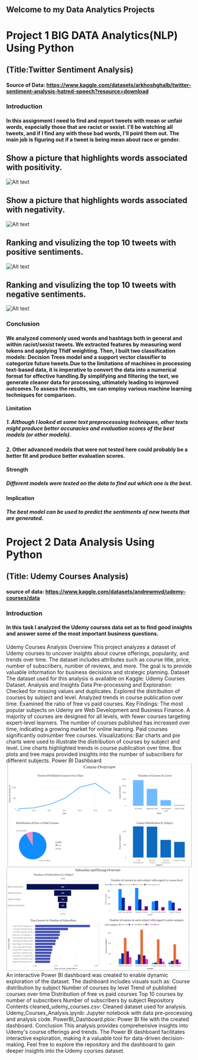 ## Welcome to my Data Analytics Projects
# Project 1  BIG DATA Analytics(NLP) Using Python
## (Title:Twitter Sentiment Analysis)
 #### Source of Data: https://www.kaggle.com/datasets/arkhoshghalb/twitter-sentiment-analysis-hatred-speech?resource=download
### Introduction

#### In this assignment I need to find and report tweets with mean or unfair words, especially those that are racist or sexist. I'll be watching all tweets, and if I find any with these bad words, I'll point them out. The main job is figuring out if a tweet is being mean about race or gender.
## Show a picture that highlights words associated with positivity.
![Alt text](https://github.com/Almagboul/Project/blob/main/Poitivity.png)
## Show a picture that highlights words associated with negativity.
![Alt text](https://github.com/Almagboul/Project/blob/main/ngetivity.png)
## Ranking and visulizing the top 10 tweets with positive sentiments.
![Alt text](https://github.com/Almagboul/Project/blob/main/posi.png)
## Ranking and visulizing the top 10 tweets with negative sentiments.
![Alt text](https://github.com/Almagboul/Project/blob/main/neg.png)
  

### Conclusion
#### We analyzed commonly used words and hashtags both in general and within racist/sexist tweets. We extracted features by measuring word tokens and applying Tfidf weighting. Then, I built two classification models: Decision Trees model and a support vector classifier to categorize future tweets.Due to the limitations of machines in processing text-based data, it is imperative to convert the data into a numerical format for effective handling.By simplifying and filtering the text, we generate cleaner data for processing, ultimately leading to improved outcomes.To assess the results, we can employ various machine learning techniques for comparison.
#### Limitation
##### 1. Although I looked at some text preprocesssing techniques, other texts might produce better accuracies and evaluation scores of the best models (or other models).
#### 2. Other advanced models that were not tested here could probably be a better fit and produce better evaluation scores.
#### Strength
##### Different models were tested on the data to find out which one is the best.
#### Implication
##### The best model can be used to predict the sentiments of new tweets that are generated.




# Project 2 Data Analysis Using Python
## (Title: Udemy Courses Analysis)
#### source of data: https://www.kaggle.com/datasets/andrewmvd/udemy-courses/data
### Introduction
#### In this task I analyzed the Udemy courses data set as to find good insights and answer some of the most important business questions. 
Udemy Courses Analysis
Overview
This project analyzes a dataset of Udemy courses to uncover insights about course offerings, popularity, and trends over time. The dataset includes attributes such as course title, price, number of subscribers, number of reviews, and more. The goal is to provide valuable information for business decisions and strategic planning.
Dataset
The dataset used for this analysis is available on Kaggle: Udemy Courses Dataset.
Analysis and Insights
Data Pre-processing and Exploration:
Checked for missing values and duplicates.
Explored the distribution of courses by subject and level.
Analyzed trends in course publication over time.
Examined the ratio of free vs paid courses.
Key Findings:
The most popular subjects on Udemy are Web Development and Business Finance.
A majority of courses are designed for all levels, with fewer courses targeting expert-level learners.
The number of courses published has increased over time, indicating a growing market for online learning.
Paid courses significantly outnumber free courses.
Visualizations:
Bar charts and pie charts were used to illustrate the distribution of courses by subject and level.
Line charts highlighted trends in course publication over time.
Box plots and tree maps provided insights into the number of subscribers for different subjects.
Power BI Dashboard
![Alt text](https://github.com/Almagboul/Projects/blob/main/photo/Untitled.png)
![Alt text](https://github.com/Almagboul/Projects/blob/main/photo/Untitled%202.png)
An interactive Power BI dashboard was created to enable dynamic exploration of the dataset. The dashboard includes visuals such as:
Course distribution by subject
Number of courses by level
Trend of published courses over time
Distribution of free vs paid courses
Top 10 courses by number of subscribers
Number of subscribers by subject
Repository Contents
cleaned_udemy_courses.csv: Cleaned dataset used for analysis.
Udemy_Courses_Analysis.ipynb: Jupyter notebook with data pre-processing and analysis code.
PowerBI_Dashboard.pbix: Power BI file with the created dashboard.
Conclusion
This analysis provides comprehensive insights into Udemy's course offerings and trends. The Power BI dashboard facilitates interactive exploration, making it a valuable tool for data-driven decision-making.
Feel free to explore the repository and the dashboard to gain deeper insights into the Udemy courses dataset.


